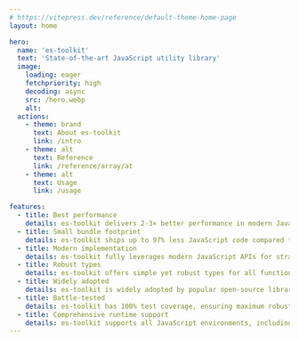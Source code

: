 ```yaml
---
# https://vitepress.dev/reference/default-theme-home-page
layout: home

hero:
  name: 'es-toolkit'
  text: 'State-of-the-art JavaScript utility library'
  image:
    loading: eager
    fetchpriority: high
    decoding: async
    src: /hero.webp
    alt:
  actions:
    - theme: brand
      text: About es-toolkit
      link: /intro
    - theme: alt
      text: Reference
      link: /reference/array/at
    - theme: alt
      text: Usage
      link: /usage

features:
  - title: Best performance
    details: es-toolkit delivers 2-3× better performance in modern JavaScript runtimes compared to other libraries.
  - title: Small bundle footprint
    details: es-toolkit ships up to 97% less JavaScript code compared to other alternative libraries.
  - title: Modern implementation
    details: es-toolkit fully leverages modern JavaScript APIs for straightforward and error-free implementation.
  - title: Robust types
    details: es-toolkit offers simple yet robust types for all functions.
  - title: Widely adopted
    details: es-toolkit is widely adopted by popular open-source libraries such as Storybook and ink.
  - title: Battle-tested
    details: es-toolkit has 100% test coverage, ensuring maximum robustness.
  - title: Comprehensive runtime support
    details: es-toolkit supports all JavaScript environments, including Node.js, Deno, Bun, and browsers.
---
```

